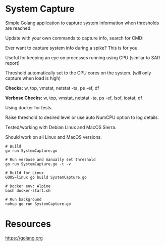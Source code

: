 # System Capture

Simple Golang application to capture system information when thresholds are reached.

Update with your own commands to capture info, search for CMD:

Ever want to capture system info during a spike? This is for you.

Useful for keeping an eye on processes running using CPU (similar to SAR report)

Threshold automatically set to the CPU cores on the system. (will only capture when load is high)

**Checks:** w, top, vmstat, netstat -ta, ps -ef, df

**Verbose Checks:** w, top, vmstat, netstat -ta, ps -ef, lsof, iostat, df

Using docker for tests.

Raise threshold to desired level or use auto NumCPU option to log details.

Tested/working with Debian Linux and MacOS Sierra.

Should work on all Linux and MacOS versions.

```
# Build
go run SystemCapture.go

# Run verbose and manually set threshold
go run SystemCapture.go -t -v

# Build for Linux
GOOS=linux go build SystemCapture.go

# Docker env: Alpine
bash docker-start.sh

# Run background
nohup go run SystemCapture.go
```

# Resources

https://golang.org
